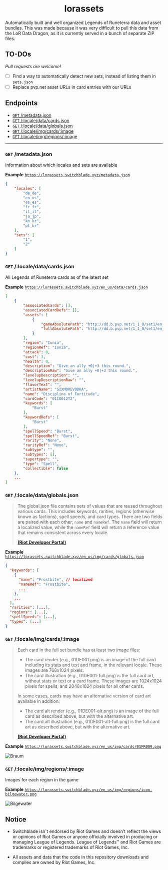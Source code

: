 <h1 align="center">lorassets</h1>
Automatically built and well organized Legends of Runeterra data and asset bundles. This was made because it was very difficult to pull this data from the LoR Data Dragon, as it is currently served in a bunch of separate ZIP files.

## TO-DOs

*Pull requests are welcome!*

- [ ] Find a way to automatically detect new sets, instead of listing them in `sets.json`
- [ ] Replace pvp.net asset URLs in card entries with our URLs

## Endpoints

- [`GET` /metadata.json]()
- [`GET` /:locale/data/cards.json]()
- [`GET` /:locale/data/globals.json]()
- [`GET` /:locale/img/cards/:image]()
- [`GET` /:locale/img/regions/:image]()

<hr>

### `GET` /metadata.json

Information about which locales and sets are available

**Example** [`https://lorassets.switchblade.xyz/metadata.json`](`https://lorassets.switchblade.xyz/metadata.json`)

```json
{
    "locales": [
        "de_de",
        "en_us",
        "es_es",
        "fr_fr",
        "it_it",
        "ja_jp",
        "ko_kr",
        "pt_br"
    ],
    "sets": [
        "1",
        "2"
    ]
}
```

### `GET` /:locale/data/cards.json

All Legends of Runeterra cards as of the latest set

**Example** [`https://lorassets.switchblade.xyz/en_us/data/cards.json`](`https://lorassets.switchblade.xyz/en_us/data/cards.json`)

```json
[
    {
        "associatedCards": [],
        "associatedCardRefs": [],
        "assets": [
            {
                "gameAbsolutePath": "http://dd.b.pvp.net/1_1_0/set1/en_us/img/cards/01IO012T2.png",
                "fullAbsolutePath": "http://dd.b.pvp.net/1_1_0/set1/en_us/img/cards/01IO012T2-full.png"
            }
        ],
        "region": "Ionia",
        "regionRef": "Ionia",
        "attack": 0,
        "cost": 3,
        "health": 0,
        "description": "Give an ally +0|+3 this round.",
        "descriptionRaw": "Give an ally +0|+3 this round.",
        "levelupDescription": "",
        "levelupDescriptionRaw": "",
        "flavorText": "",
        "artistName": "SIXMOREVODKA",
        "name": "Discipline of Fortitude",
        "cardCode": "01IO012T2",
        "keywords": [
            "Burst"
        ],
        "keywordRefs": [
            "Burst"
        ],
        "spellSpeed": "Burst",
        "spellSpeedRef": "Burst",
        "rarity": "None",
        "rarityRef": "None",
        "subtype": "",
        "subtypes": [],
        "supertype": "",
        "type": "Spell",
        "collectible": false
    },
    ...
]
```

### `GET` /:locale/data/globals.json

> The global.json file contains sets of values that are reused throughout various cards. This includes keywords, rarities, regions (otherwise known as factions), spell speeds, and card types. There are two fields are paired with each other; `name` and `nameRef`. The `name` field will return a localized value, while the `nameRef` field will return a reference value that remains consistent across every locale.
> 
> [**(Riot Developer Portal)**](https://developer.riotgames.com/docs/lor#data-dragon_set-bundles)

**Example** [`https://lorassets.switchblade.xyz/en_us/img/cards/globals.json`](`https://lorassets.switchblade.xyz/en_us/data/globals.json`)

```json
{
  "keywords": [
    {
      "name": "Frostbite", // localized
      "nameRef": "Frostbite",
      ...
    },
    ...
  ],
  "rarities": [...],
  "regions": [...],
  "spellSpeeds": [...],
  "types": [...]
}
```

### `GET` /:locale/img/cards/:image

> Each card in the full set bundle has at least two image files:
> - The card render (e.g., 01DE001.png) is an image of the full card including its stats and text and frame, in the relevant locale. These images are 768x1024 pixels.
> - The card illustration (e.g., 01DE001-full.png) is the full card art, without stats or text or a card frame. These images are 1024x1024 pixels for spells, and 2048x1024 pixels for all other cards.
> 
> In some cases, cards may have an alternative version of card art available in addition:
> - The card alt render (e.g., 01DE001-alt.png) is an image of the full card as described above, but with the alternative art.
> - The card alt illustration (e.g., 01DE001-alt-full.png) is the full card art as described above, but with the alternative art.
> 
> [**(Riot Developer Portal)**](https://developer.riotgames.com/docs/lor#data-dragon_core-bundles)

**Example** [`https://lorassets.switchblade.xyz/en_us/img/cards/01FR009.png`](`https://lorassets.switchblade.xyz/en_us/img/cards/01FR009.png`)

![Braum](https://lorassets.switchblade.xyz/en_us/img/cards/01FR009.png)

### `GET` /:locale/img/regions/:image

Images for each region in the game

**Example** [`https://lorassets.switchblade.xyz/en_us/img/regions/icon-bilgewater.png`](`https://lorassets.switchblade.xyz/en_us/img/regions/icon-bilgewater.png`)

![Bilgewater](https://lorassets.switchblade.xyz/en_us/img/regions/icon-bilgewater.png)

## Notice

- Switchblade isn`t endorsed by Riot Games and doesn’t reflect the views or opinions of Riot Games or anyone officially involved in producing or managing League of Legends. League of Legends™ and Riot Games are trademarks or registered trademarks of Riot Games, Inc.

- All assets and data that the code in this repository downloads and compiles are owned by Riot Games, Inc.